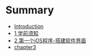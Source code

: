 # Summary

* [Introduction](README.md)
* [1 学前须知](chapter1.md)
* [2 第一个iOS程序-搭建软件界面](chapter2.md)
* [chapter3](chapter3.md)

